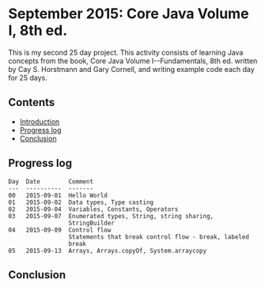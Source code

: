September 2015: Core Java Volume I, 8th ed.
===========================================

This is my second 25 day project. This activity consists of learning
Java concepts from the book, Core Java Volume I--Fundamentals, 8th ed.
written by Cay S. Horstmann and Gary Cornell, and writing example code
each day for 25 days.

Contents
--------
* [Introduction](#readme)
* [Progress log](#progress-log)
* [Conclusion](#conclusion)

Progress log
------------

    Day  Date        Comment
    ---  ----------  -------
    00   2015-09-01  Hello World
    01   2015-09-02  Data types, Type casting
    02   2015-09-04  Variables, Constants, Operators
    03   2015-09-07  Enumerated types, String, string sharing,
                     StringBuilder
    04   2015-09-09  Control flow
                     Statements that break control flow - break, labeled
                     break
    05   2015-09-13  Arrays, Arrays.copyOf, System.arraycopy

Conclusion
----------
